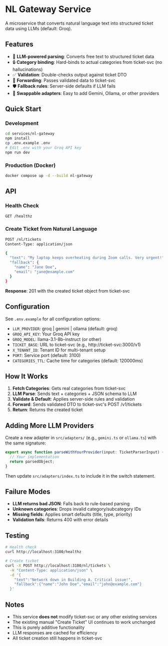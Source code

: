 # NL Gateway Service

A microservice that converts natural language text into structured ticket data using LLMs (default: Groq).

## Features

- 🤖 **LLM-powered parsing**: Converts free text to structured ticket data
- 🔒 **Category binding**: Hard-binds to actual categories from ticket-svc (no hallucinations)
- ✅ **Validation**: Double-checks output against ticket DTO
- 🔄 **Forwarding**: Passes validated data to ticket-svc
- 🛡️ **Fallback rules**: Server-side defaults if LLM fails
- 🔌 **Swappable adapters**: Easy to add Gemini, Ollama, or other providers

## Quick Start

### Development

```bash
cd services/nl-gateway
npm install
cp .env.example .env
# Edit .env with your Groq API key
npm run dev
```

### Production (Docker)

```bash
docker compose up -d --build nl-gateway
```

## API

### Health Check

```bash
GET /healthz
```

### Create Ticket from Natural Language

```bash
POST /nl/tickets
Content-Type: application/json

{
  "text": "My laptop keeps overheating during Zoom calls. Very urgent!",
  "fallback": {
    "name": "Jane Doe",
    "email": "jane@example.com"
  }
}
```

**Response**: 201 with the created ticket object from ticket-svc

## Configuration

See `.env.example` for all configuration options:

- `LLM_PROVIDER`: groq | gemini | ollama (default: groq)
- `GROQ_API_KEY`: Your Groq API key
- `GROQ_MODEL`: llama-3.1-8b-instruct (or other)
- `TICKET_BASE`: URL to ticket-svc (e.g., http://ticket-svc:3000/v1)
- `X_TENANT_ID`: Tenant ID for multi-tenant setup
- `PORT`: Service port (default: 3100)
- `CATEGORIES_TTL`: Cache time for categories (default: 120000ms)

## How It Works

1. **Fetch Categories**: Gets real categories from ticket-svc
2. **LLM Parse**: Sends text + categories + JSON schema to LLM
3. **Validate & Default**: Applies server-side rules and validation
4. **Forward**: Sends validated DTO to ticket-svc's POST /v1/tickets
5. **Return**: Returns the created ticket

## Adding More LLM Providers

Create a new adapter in `src/adapters/` (e.g., `gemini.ts` or `ollama.ts`) with the same signature:

```ts
export async function parseWithYourProvider(input: TicketParserInput) {
  // Your implementation
  return parsedObject;
}
```

Then update `src/adapters/index.ts` to include it in the switch statement.

## Failure Modes

- **LLM returns bad JSON**: Falls back to rule-based parsing
- **Unknown categories**: Drops invalid category/subcategory IDs
- **Missing fields**: Applies smart defaults (title, type, priority)
- **Validation fails**: Returns 400 with error details

## Testing

```bash
# Health check
curl http://localhost:3100/healthz

# Create ticket
curl -X POST http://localhost:3100/nl/tickets \
  -H "Content-Type: application/json" \
  -d '{
    "text":"Network down in Building A. Critical issue!",
    "fallback":{"name":"John Doe","email":"john@example.com"}
  }'
```

## Notes

- This service **does not** modify ticket-svc or any other existing services
- The existing manual "Create Ticket" UI continues to work unchanged
- This is purely additive functionality
- LLM responses are cached for efficiency
- All ticket creation still happens in ticket-svc


